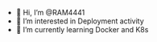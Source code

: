 - 👋 Hi, I’m @RAM4441
- 👀 I’m interested in Deployment activity
- 🌱 I’m currently learning Docker and K8s


<!---
RAM4441/RAM4441 is a ✨ special ✨ repository because its `README.md` (this file) appears on your GitHub profile.
You can click the Preview link to take a look at your changes.
--->
